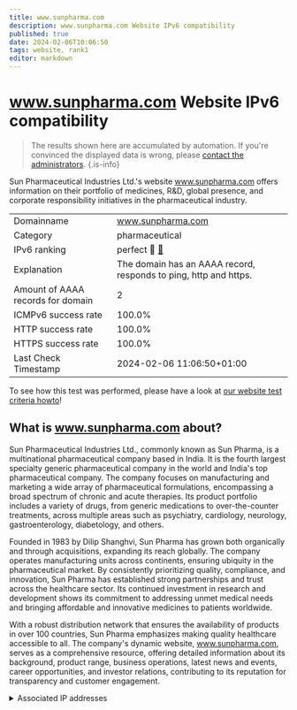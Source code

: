 ```yaml
---
title: www.sunpharma.com
description: www.sunpharma.com Website IPv6 compatibility
published: true
date: 2024-02-06T10:06:50
tags: website, rank1
editor: markdown
---
```


# www.sunpharma.com Website IPv6 compatibility

> The results shown here are accumulated by automation. If you're convinced the displayed data is wrong, please [contact the administrators](/howto/chat). 
{.is-info}

Sun Pharmaceutical Industries Ltd.'s website www.sunpharma.com offers information on their portfolio of medicines, R&D, global presence, and corporate responsibility initiatives in the pharmaceutical industry.


|   |   |
| - | - |
| Domainname | www.sunpharma.com
| Category | pharmaceutical |
| IPv6 ranking | perfect :1st_place_medal: [🔗](/howto/ranking) |
| Explanation | The domain has an AAAA record, responds to ping, http and https. |
| Amount of AAAA records for domain | 2 |
| ICMPv6 success rate | 100.0%|
| HTTP success rate | 100.0% |
| HTTPS success rate | 100.0% |
| Last Check Timestamp | 2024-02-06 11:06:50+01:00 |

To see how this test was performed, please have a look at [our website test criteria howto](/howto/testcriteria/website)!


## What is www.sunpharma.com about?
Sun Pharmaceutical Industries Ltd., commonly known as Sun Pharma, is a multinational pharmaceutical company based in India. It is the fourth largest specialty generic pharmaceutical company in the world and India's top pharmaceutical company. The company focuses on manufacturing and marketing a wide array of pharmaceutical formulations, encompassing a broad spectrum of chronic and acute therapies. Its product portfolio includes a variety of drugs, from generic medications to over-the-counter treatments, across multiple areas such as psychiatry, cardiology, neurology, gastroenterology, diabetology, and others.

Founded in 1983 by Dilip Shanghvi, Sun Pharma has grown both organically and through acquisitions, expanding its reach globally. The company operates manufacturing units across continents, ensuring ubiquity in the pharmaceutical market. By consistently prioritizing quality, compliance, and innovation, Sun Pharma has established strong partnerships and trust across the healthcare sector. Its continued investment in research and development shows its commitment to addressing unmet medical needs and bringing affordable and innovative medicines to patients worldwide.

With a robust distribution network that ensures the availability of products in over 100 countries, Sun Pharma emphasizes making quality healthcare accessible to all. The company's dynamic website, www.sunpharma.com, serves as a comprehensive resource, offering detailed information about its background, product range, business operations, latest news and events, career opportunities, and investor relations, contributing to its reputation for transparency and customer engagement.



<details>
<summary>Associated IP addresses</summary>

2606:4700::6812:114d

2606:4700::6812:104d

</details>
